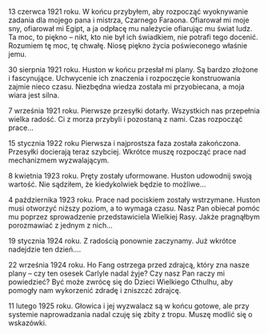 13 czerwca 1921 roku. 
W końcu przybyłem, aby rozpocząć wyoknywanie zadania dla mojego pana i mistrza, Czarnego Faraona. Ofiarował mi moje sny, ofiarował mi Egipt, a ja odpłacę mu należycie ofiarując mu świat ludz. Ta moc, to piękno – nikt, kto nie był ich świadkiem, nie potrafi tego docenić. Rozumiem tę moc, tę chwałę. Niosę piękno życia poświeconego właśnie jemu.

30 sierpnia 1921 roku. 
Huston w końcu przesłał mi plany. Są bardzo złożone i fascynujące. Uchwycenie ich znaczenia i rozpoczęcie konstruowania zajmie nieco czasu. Niezbędna wiedza została mi przyobiecana, a moja wiara jest silna.

7 września 1921 roku.
Pierwsze przesyłki dotarły. Wszystkich nas przepełnia wielka radość. Ci z morza przybyli i pozostaną z nami. Czas rozpocząć prace...

15 stycznia 1922 roku
Pierwsza i najprostsza faza została zakończona. Przesyłki docierają teraz szybciej. Wkrótce muszę rozpocząć prace nad mechanizmem wyzwalającym.

8 kwietnia 1923 roku.
Pręty zostały uformowane. Huston udowodnij swoją wartość. Nie sądziłem, że kiedykolwiek będzie to możliwe...

4 października 1923 roku.
Prace nad pociskiem zostały wstrzymane. Huston musi otworzyć niższy poziom, a to wymaga czasu. Nasz Pan obiecał pomóc mu poprzez sprowadzenie przedstawiciela Wielkiej Rasy. Jakże pragnąłbym porozmawiać z jednym z nich...

19 stycznia 1924 roku. 
Z radością ponownie zaczynamy. Już wkrótce nadejdzie ten dzień....

22 września 1924 roku. Ho Fang ostrzega przed zdrajcą, który zna nasze plany – czy ten osesek Carlyle nadal żyje? Czy nasz Pan raczy mi powiedzieć? Być może zwrócę się do Dzieci Wielkiego Cthulhu, aby pomogły nam wykorzenić zdradę i zniszczć zdrajcę.

11 lutego 1925 roku.
Głowica i jej wyzwalacz są w końcu gotowe, ale przy systemie naprowadzania nadal czuję się zbity z tropu. Muszę modlić się o wskazówki.

